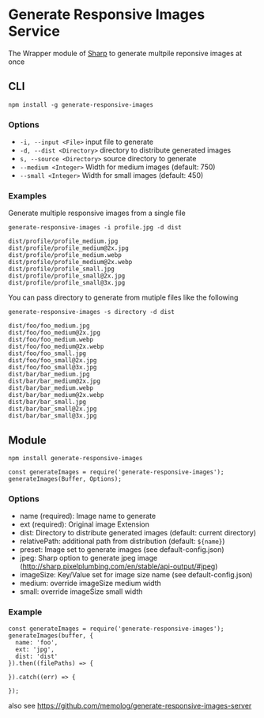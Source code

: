 # Generate Responsive Images Service

The Wrapper module of [Sharp](https://github.com/lovell/sharp) to generate multpile reponsive images at once

## CLI
```npm install -g generate-responsive-images```

### Options
* `-i, --input <File>` input file to generate
* `-d, --dist <Directory>` directory to distribute generated images
* `s, --source <Directory>` source directory to generate
* `--medium <Integer>` Width for medium images (default: 750)
* `--small <Integer>` Width for small images (default: 450)

### Examples
Generate multiple responsive images from a single file
```
generate-responsive-images -i profile.jpg -d dist
```
```
dist/profile/profile_medium.jpg
dist/profile/profile_medium@2x.jpg
dist/profile/profile_medium.webp
dist/profile/profile_medium@2x.webp
dist/profile/profile_small.jpg
dist/profile/profile_small@2x.jpg
dist/profile/profile_small@3x.jpg
```

You can pass directory to generate from mutiple files like the following
```
generate-responsive-images -s directory -d dist
```
```
dist/foo/foo_medium.jpg
dist/foo/foo_medium@2x.jpg
dist/foo/foo_medium.webp
dist/foo/foo_medium@2x.webp
dist/foo/foo_small.jpg
dist/foo/foo_small@2x.jpg
dist/foo/foo_small@3x.jpg
dist/bar/bar_medium.jpg
dist/bar/bar_medium@2x.jpg
dist/bar/bar_medium.webp
dist/bar/bar_medium@2x.webp
dist/bar/bar_small.jpg
dist/bar/bar_small@2x.jpg
dist/bar/bar_small@3x.jpg
```

## Module
```npm install generate-responsive-images```

```
const generateImages = require('generate-responsive-images');
generateImages(Buffer, Options);
```

### Options
* name (required): Image name to generate
* ext (required): Original image Extension
* dist: Directory to distribute generated images (default: current directory)
* relativePath: additional path from distribution (default: `${name}`)
* preset: Image set to generate images (see default-config.json)
* jpeg: Sharp option to generate jpeg image (http://sharp.pixelplumbing.com/en/stable/api-output/#jpeg)
* imageSize: Key/Value set for image size name (see default-config.json)
* medium: override imageSize medium width
* small: override imageSize small width

### Example
```
const generateImages = require('generate-responsive-images');
generateImages(buffer, {
  name: 'foo',
  ext: 'jpg',
  dist: 'dist'
}).then((filePaths) => {

}).catch((err) => {

});
```

also see https://github.com/memolog/generate-responsive-images-server
